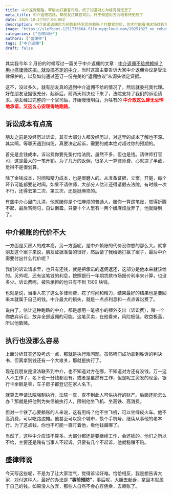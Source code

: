 ```yaml
---
title: 中介返佣跑路，帮朋友打赢官司后，终于知道对方为啥有恃无恐了
meta_title: 中介返佣跑路，帮朋友打赢官司后，终于知道对方为啥有恃无恐了
date: 2025-10-27T07:00:00Z
description: 中介承诺返佣后为何敢有恃无恐地赖账？打赢官司后，你才可能看清这场维权博弈的真相。本文从一个真实胜诉案例出发，为你揭示中介的“小算盘”：他们赌的就是你高昂的诉讼成本（律师费、时间精力），让你“嫌麻烦”而放弃。同时，他们自身的违约代价极低，即使败诉也损失不大。更现实的是，即便胜诉，你还可能面临“执行难”的困境。读懂这背后的逻辑，不是让你退缩，而是让你明白“事前预防”和签订完美协议的重要性，并鼓励你勇敢维权，不让无赖之徒心存侥幸。
image: "https://slefboot-1251736664.file.myqcloud.com/20251027_no_rebate_reason.webp"
categories: ["合同纠纷"]
authors: ["盛律师"]
tags: ["中介返佣"]
draft: false
---
```


其实我今年 2 月份的时候写过一篇关于中介返佣的文章：[中介返佣不给想赖掉？用小盛律师这招，就没搞不定的中介](https://shenglvshi.cn/intermediary_rebate/)，当时这篇主要告诉大家中介返佣协议是受法律保护的，以及如何通过签订一份完美的“返佣协议”从源头锁定证据。

这不，没过多久，就有朋友真的遇到中介返佣不给的情况了，然后就委托我代理。好在朋友证据很充分，起诉后，前两天判决也下来了，法院支持了我们的诉讼请求。朋友经过完整的一个官司后，开始慢慢明白，为啥有的 <span style="color: red;">**中介敢这么肆无忌惮地承诺，又这么心安理得地跑路**</span>。

## 诉讼成本有点高

朋友之前是没经历过诉讼，其实大部分人都没经历过，对这里的成本了解也不深。其实啊，等哪天遇到纠纷，真要决定起诉，需要的成本绝对超过你的预期的。

首先是金钱成本，诉讼费你要先垫付给法院，虽然不多，但也是钱。请律师打官司，这是最大的一笔开销。为了几万的返佣，很多人一算律师费，心就凉了半截，觉得不是很划算。

除了金钱成本，时间和精力成本，也是很磨人的。从准备证据，立案，开庭，每个环节可能都要花时间。如果不请律师，大部分人估计还得请假去法院，有时候一次不行，还得去第二次、第三次，还是挺麻烦的。

有些中介心里门儿清，他就赌你是个怕麻烦的普通人，赌你一算这笔账，觉得折腾不起，最后骂两句，自认倒霉。只要十个人里有一两个嫌麻烦放弃了，他就赚到了。

## 中介赖账的代价不大

一方面是买房人的成本高，另一方面呢，是中介赖账的代价没你想的那么大。就拿朋友这个案子来说，朋友证据准备的很好，然后请了我给她打赢了案子，最后中介需要付出什么代价呢？

我们的诉讼请求里，也只有还钱，就是把承诺的返佣返还，这部分是他本来就该给的。另外呢，还有这笔钱的利息，按照银行一年期贷款市场报价利率来计算，也没多少。诉讼费呢，被告承担的也只有不到 1500 块钱。

也就是说，当事人花了这么多律师费，花了时间和精力，结果最好的结果也是要回来本就属于自己的钱。中介最大的损失，就是一点点利息和一点点诉讼费了。

说白了，估计这种跑路的中介，都是想用一笔极小的额外支出（诉讼费），赌一个你放弃诉讼，放弃全部返佣的可能。这笔买卖，在他看来，风险极低，收益极高，所以他敢赌。

## 执行也没那么容易

上面分析其实还没考虑一点，那就是执行难问题。虽然咱们成功拿到胜诉的判决书，但离拿到钱还有一个大难关，那就是执行了。

现在我朋友是没法联系到中介，也不知道对方在哪，不知道对方还有没钱。万一这人不工作了，名下也一分钱都没有。或者是虽然有工作，但是呢工资发的现金，银行卡余额是零，车子房子都登记在家人名下。

就算去申请法院强制执行，法院一查，查不到此人可供执行的财产。后面还能怎么办？那就是把他列为失信被执行人，限制他坐飞机、坐高铁、高消费。

但对一个铁了心要赖账的人来说，这有用吗？他不坐飞机，可以坐绿皮火车。他不高消费，可以吃路边摊。他甚至可以换个城市，换个手机号，继续从事他的老本行。为了这点钱，你也不可能一直盯着他，看他钱藏哪了。

当然了，这种中介应该不算多。大部分都还是要继续工作，会还钱的。他们之所以不给，主要还是赌有当事人不起诉。只要有几个不起诉，他就稳赚不赔。 

## 盛律师说

今天写这些呢，不是为了让大家泄气，觉得诉讼好难。恰恰相反，我是想告诉大家，对付这种人，最好的办法是 **“事前预防”**，事后呢，大胆去起诉，拿回本就属于自己的钱。如果没人放弃，那些人自然不会心存侥幸，去赖账了。
